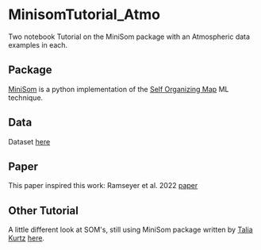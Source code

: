 # MinisomTutorial_Atmo
Two notebook Tutorial on the MiniSom package with an Atmospheric data examples in each. 

## Package

[MiniSom](https://github.com/JustGlowing/minisom) is a python implementation of the [Self Organizing Map](https://en.wikipedia.org/wiki/Self-organizing_map) ML technique. 

## Data

Dataset [here](https://data.lib.vt.edu/articles/dataset/Atmospheric_Rivers_of_the_Eastern_U_S_/20558580)

## Paper
This paper inspired this work: Ramseyer et al. 2022 [paper](https://agupubs.onlinelibrary.wiley.com/doi/full/10.1029/2021JD036198)

## Other Tutorial

A little different look at SOM's, still using MiniSom package written by [Talia Kurtz](https://github.com/taliakurtz) [here](https://github.com/taliakurtz/MiniSOM_tutorial/tree/main).
